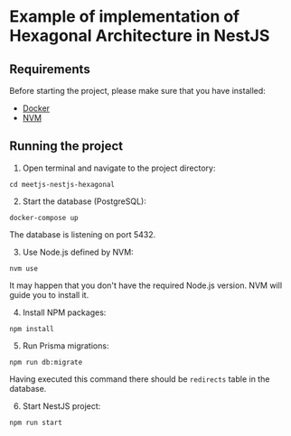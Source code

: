# Example of implementation of Hexagonal Architecture in NestJS

## Requirements

Before starting the project, please make sure that you have installed:

- [Docker](https://www.docker.com)
- [NVM](https://github.com/nvm-sh/nvm)

## Running the project

1. Open terminal and navigate to the project directory:

```
cd meetjs-nestjs-hexagonal
```

2. Start the database (PostgreSQL):

```
docker-compose up
```

The database is listening on port 5432.

3. Use Node.js defined by NVM:

```
nvm use
```

It may happen that you don't have the required Node.js version. NVM will guide you to install it.

4. Install NPM packages:

```
npm install
```

5. Run Prisma migrations:

```
npm run db:migrate
```

Having executed this command there should be `redirects` table in the database.

6. Start NestJS project:

```
npm run start
```
